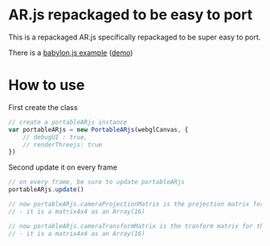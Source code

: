 # AR.js repackaged to be easy to port

This is a repackaged AR.js specifically repackaged to be super easy to port.

There is a [babylon.js example](examples/babylon.js/)
([demo](https://jeromeetienne.github.io/AR.js/three.js/contribs/portableAR.js/examples/babylon.js/basic.html))

# How to use

First create the class

```js
// create a portableARjs instance
var portableARjs = new PortableARjs(webglCanvas, {
	// debugUI : true,
	// renderThreejs: true
})
```

Second update it on every frame

```js
// on every frame, be sure to update portableARjs
portableARjs.update()

// now portableARjs.cameraProjectionMatrix is the projection matrix for the camera
// - it is a matrix4x4 as an Array(16)

// now portableARjs.cameraTransformMatrix is the tranform matrix for the camera
// - it is a matrix4x4 as an Array(16)
```
